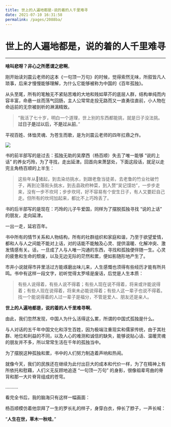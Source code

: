 ```yaml
---
title: 世上的人遍地都是-说的着的人千里难寻
date: 2021-07-10 16:31:58
permalink: /pages/2088ba/
---
```

# 世上的人遍地都是，说的着的人千里难寻

---

**啥叫悲呀？非心之所愿谓之悲啊**。

刚开始读刘震云老师的这本《一句顶一万句》的时候，觉得索然无味，所叙皆凡人琐事，后来才慢慢能够理解，为什么它能够被称为中国的《百年孤独》。

从头至尾，所有的笔触无不紧贴苦难的大地和贱如草芥的底层人群，结构单纯而内容丰富，命悬一丝而荡气回肠，主人公常常走投无路而又一直勇往直前，小人物在命运前的无奈被剖析的淋漓精致。

> “我活了七十岁，明白一个道理，世上别的东西都能挑，就是日子没法挑。**过日子是过以后，不是过从前**。”

平视百姓、体恤灵魂、为苍生而歌，是为刘震云老师的四年扛鼎之作。	

![](https://gitee.com/veal98/images/raw/master/img/20220320164843.png)

书的前半部写的是过去：孤独无助的吴摩西（杨百顺）失去了唯一能够 “说的上话” 的养女巧玲，为了寻找，走出延津。回首向来萧瑟处，下面这段话，就足以走完主角杨百顺的上半生：

> 这些年从🔪猪起，到去染坊挑水，到跟老詹当徒弟，去老鲁的竹业社破竹子，再到沦落街头挑水，到去县政府种菜，到入赘“吴记馍坊”，一步步走来，没有一步不坎坷；步步坎坷，好不容易有个安生日子，有人又要赶自己走。但所有的坎坷加起来，都比不上巧玲丢了。

书的后半部写的是现在：巧玲的儿子牛爱国，同样为了摆脱孤独寻找 “说的上话” 的朋友，走向延津。

一出一走，延宕百年。

书中所有的情节关系和人物结构，所有的社群组织和家庭和谐，乃至于欲望爱情，都和人与人之间能不能对上话，对的话能不能触及心灵、提供温暖、化解冲突、激发情感有关。话，一旦成了人与人唯一沟通的东西，寻找和孤独便伴随一生。心灵的疲惫和生命的颓废，以及无边无际的茫然和累，便如影随形地产生了。

市井小说就得市井里活过方能琢磨出味儿来，人生感慨也须得有些经历才能有所共鸣。书中有这样一段文字，初听觉得太罗嗦是废话，后觉是人生本质：

> 有些人说得着，有些人说不得着；有些人现在说不得着，将来或许能说得着；有些人现在说得着，将来未必能说得着；有些人这一辈子也说不得着。找一个能说得着的人过一辈子是福分，不管是爱人、朋友还是亲人。

**世上的人遍地都是，说的着的人千里难寻啊**。

由此，我们忽然发现，中国人为什么活得这么累，所谓的中国式孤独是什么。

与人对话的五千年中国文化和浮生百姓，因为极端注重现实和儒家传统，由于其社群、地位和利益的不同，以及人心的难测和诚信的缺失，能够说贴心话、温暖灵魂的朋友并不多，所以常常生活在千年的孤独当中。

为了摆脱这种孤独和累，书中的人们努力制造着声响和热闹。

就像今天，我们的民族还在继续为此付出巨大的成本和代价一样，为了在精神上有所依托和慰藉，人们义无反顾地追逐 “一句顶一万句” 的身影，很像祖辈弯曲的脊背和那一大片脊背组成的苍穹。

..........

看完全书后，我的脑海只有这样一幅画面：

杨百顺模仿着他崇拜了一生的罗长礼的样子，身穿白衣，伸长了脖子，一声长喊：

“**人生在世，草木一秋哇**。”





